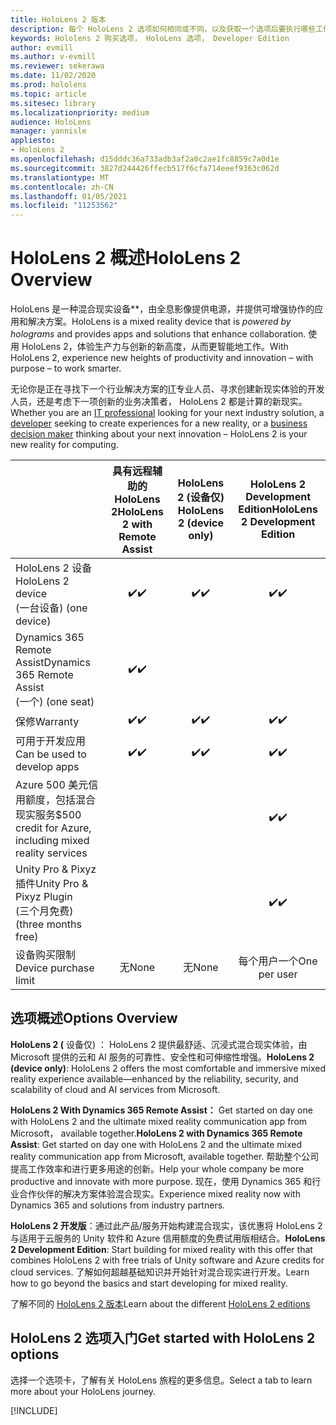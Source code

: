 ```yaml
---
title: HoloLens 2 版本
description: 每个 HoloLens 2 选项如何相同或不同，以及获取一个选项后要执行哪些工作。
keywords: Hololens 2 购买选项， HoloLens 选项， Developer Edition
author: evmill
ms.author: v-evmill
ms.reviewer: sekerawa
ms.date: 11/02/2020
ms.prod: hololens
ms.topic: article
ms.sitesec: library
ms.localizationpriority: medium
audience: HoloLens
manager: yannisle
appliesto:
- HoloLens 2
ms.openlocfilehash: d15dddc36a733adb3af2a0c2ae1fc8859c7a0d1e
ms.sourcegitcommit: 3827d244426ffecb517f6cfa714eeef9363c062d
ms.translationtype: MT
ms.contentlocale: zh-CN
ms.lasthandoff: 01/05/2021
ms.locfileid: "11253562"
---
```

# <span data-ttu-id="c2563-104">HoloLens 2 概述</span><span class="sxs-lookup"><span data-stu-id="c2563-104">HoloLens 2 Overview</span></span>

<span data-ttu-id="c2563-105">HoloLens 是一种混合现实设备\*\*，由全息影像提供电源，并提供可增强协作的应用和解决方案。</span><span class="sxs-lookup"><span data-stu-id="c2563-105">HoloLens is a mixed reality device that is *powered by holograms* and provides apps and solutions that enhance collaboration.</span></span> <span data-ttu-id="c2563-106">使用 HoloLens 2，体验生产力与创新的新高度，从而更智能地工作。</span><span class="sxs-lookup"><span data-stu-id="c2563-106">With HoloLens 2, experience new heights of productivity and innovation – with purpose – to work smarter.</span></span>

<span data-ttu-id="c2563-107">无论你是正在寻找下一个行业解决方案的[IT](https://www.microsoft.com/hololens/apps)专业人员、寻求[](https://www.microsoft.com/hololens/developers)创建新现实体验的开发人员，还是考虑下一项创新[](https://www.microsoft.com/hololens/apps)的业务决策者， HoloLens 2 都是计算的新现实。</span><span class="sxs-lookup"><span data-stu-id="c2563-107">Whether you are an [IT professional](https://www.microsoft.com/hololens/apps) looking for your next industry solution, a [developer](https://www.microsoft.com/hololens/developers) seeking to create experiences for a new reality, or a [business decision maker](https://www.microsoft.com/hololens/apps) thinking about your next innovation – HoloLens 2 is your new reality for computing.</span></span> 

|                                                         | <span data-ttu-id="c2563-108">具有远程辅助的 HoloLens 2</span><span class="sxs-lookup"><span data-stu-id="c2563-108">HoloLens 2 with Remote Assist</span></span> | <span data-ttu-id="c2563-109">HoloLens 2 (设备仅) </span><span class="sxs-lookup"><span data-stu-id="c2563-109">HoloLens 2 (device only)</span></span> | <span data-ttu-id="c2563-110">HoloLens 2 Development Edition</span><span class="sxs-lookup"><span data-stu-id="c2563-110">HoloLens 2 Development Edition</span></span> |
|---------------------------------------------------------|:-----------------------------:|:------------------------:|:------------------------------:|
| <span data-ttu-id="c2563-111">HoloLens 2 设备</span><span class="sxs-lookup"><span data-stu-id="c2563-111">HoloLens 2 device</span></span> <br><span data-ttu-id="c2563-112"> (一台设备) </span><span class="sxs-lookup"><span data-stu-id="c2563-112">(one device)</span></span>                      |               <span data-ttu-id="c2563-113">✔️</span><span class="sxs-lookup"><span data-stu-id="c2563-113">✔️</span></span>               |             <span data-ttu-id="c2563-114">✔️</span><span class="sxs-lookup"><span data-stu-id="c2563-114">✔️</span></span>            |                <span data-ttu-id="c2563-115">✔️</span><span class="sxs-lookup"><span data-stu-id="c2563-115">✔️</span></span>               |
| <span data-ttu-id="c2563-116">Dynamics 365 Remote Assist</span><span class="sxs-lookup"><span data-stu-id="c2563-116">Dynamics 365 Remote Assist</span></span><br><span data-ttu-id="c2563-117"> (一个) </span><span class="sxs-lookup"><span data-stu-id="c2563-117">(one seat)</span></span>                |               <span data-ttu-id="c2563-118">✔️</span><span class="sxs-lookup"><span data-stu-id="c2563-118">✔️</span></span>               |                          |                                |
| <span data-ttu-id="c2563-119">保修</span><span class="sxs-lookup"><span data-stu-id="c2563-119">Warranty</span></span>                                                |               <span data-ttu-id="c2563-120">✔️</span><span class="sxs-lookup"><span data-stu-id="c2563-120">✔️</span></span>               |             <span data-ttu-id="c2563-121">✔️</span><span class="sxs-lookup"><span data-stu-id="c2563-121">✔️</span></span>            |                <span data-ttu-id="c2563-122">✔️</span><span class="sxs-lookup"><span data-stu-id="c2563-122">✔️</span></span>               |
| <span data-ttu-id="c2563-123">可用于开发应用</span><span class="sxs-lookup"><span data-stu-id="c2563-123">Can be used to develop apps</span></span>                                 |               <span data-ttu-id="c2563-124">✔️</span><span class="sxs-lookup"><span data-stu-id="c2563-124">✔️</span></span>               |             <span data-ttu-id="c2563-125">✔️</span><span class="sxs-lookup"><span data-stu-id="c2563-125">✔️</span></span>            |                <span data-ttu-id="c2563-126">✔️</span><span class="sxs-lookup"><span data-stu-id="c2563-126">✔️</span></span>               |
| <span data-ttu-id="c2563-127">Azure 500 美元信用额度，包括混合现实服务</span><span class="sxs-lookup"><span data-stu-id="c2563-127">$500 credit for Azure, including mixed reality services</span></span> |                               |                          |                <span data-ttu-id="c2563-128">✔️</span><span class="sxs-lookup"><span data-stu-id="c2563-128">✔️</span></span>               |
| <span data-ttu-id="c2563-129">Unity Pro & Pixyz 插件</span><span class="sxs-lookup"><span data-stu-id="c2563-129">Unity Pro & Pixyz Plugin</span></span> <br><span data-ttu-id="c2563-130"> (三个月免费) </span><span class="sxs-lookup"><span data-stu-id="c2563-130">(three months free)</span></span>        |                               |                          |                <span data-ttu-id="c2563-131">✔️</span><span class="sxs-lookup"><span data-stu-id="c2563-131">✔️</span></span>               |
| <span data-ttu-id="c2563-132">设备购买限制</span><span class="sxs-lookup"><span data-stu-id="c2563-132">Device purchase limit</span></span>                                   |              <span data-ttu-id="c2563-133">无</span><span class="sxs-lookup"><span data-stu-id="c2563-133">None</span></span>             |           <span data-ttu-id="c2563-134">无</span><span class="sxs-lookup"><span data-stu-id="c2563-134">None</span></span>           |          <span data-ttu-id="c2563-135">每个用户一个</span><span class="sxs-lookup"><span data-stu-id="c2563-135">One per user</span></span>          |

## <span data-ttu-id="c2563-136">选项概述</span><span class="sxs-lookup"><span data-stu-id="c2563-136">Options Overview</span></span>

<span data-ttu-id="c2563-137">**HoloLens 2 (** 设备仅) ： HoloLens 2 提供最舒适、沉浸式混合现实体验，由 Microsoft 提供的云和 AI 服务的可靠性、安全性和可伸缩性增强。</span><span class="sxs-lookup"><span data-stu-id="c2563-137">**HoloLens 2 (device only)**: HoloLens 2 offers the most comfortable and immersive mixed reality experience available—enhanced by the reliability, security, and scalability of cloud and AI services from Microsoft.</span></span>

<span data-ttu-id="c2563-138">**HoloLens 2 With Dynamics 365 Remote Assist：** Get started on day one with HoloLens 2 and the ultimate mixed reality communication app from Microsoft， available together.</span><span class="sxs-lookup"><span data-stu-id="c2563-138">**HoloLens 2 with Dynamics 365 Remote Assist**: Get started on day one with HoloLens 2 and the ultimate mixed reality communication app from Microsoft, available together.</span></span> <span data-ttu-id="c2563-139">帮助整个公司提高工作效率和进行更多用途的创新。</span><span class="sxs-lookup"><span data-stu-id="c2563-139">Help your whole company be more productive and innovate with more purpose.</span></span> <span data-ttu-id="c2563-140">现在，使用 Dynamics 365 和行业合作伙伴的解决方案体验混合现实。</span><span class="sxs-lookup"><span data-stu-id="c2563-140">Experience mixed reality now with Dynamics 365 and solutions from industry partners.</span></span>

<span data-ttu-id="c2563-141">**HoloLens 2 开发版**：通过此产品/服务开始构建混合现实，该优惠将 HoloLens 2 与适用于云服务的 Unity 软件和 Azure 信用额度的免费试用版相结合。</span><span class="sxs-lookup"><span data-stu-id="c2563-141">**HoloLens 2 Development Edition**: Start building for mixed reality with this offer that combines HoloLens 2 with free trials of Unity software and Azure credits for cloud services.</span></span> <span data-ttu-id="c2563-142">了解如何超越基础知识并开始针对混合现实进行开发。</span><span class="sxs-lookup"><span data-stu-id="c2563-142">Learn how to go beyond the basics and start developing for mixed reality.</span></span>

<span data-ttu-id="c2563-143">了解不同的 [HoloLens 2 版本](https://www.microsoft.com/hololens/buy)</span><span class="sxs-lookup"><span data-stu-id="c2563-143">Learn about the different [HoloLens 2 editions](https://www.microsoft.com/hololens/buy)</span></span>

## <span data-ttu-id="c2563-144">HoloLens 2 选项入门</span><span class="sxs-lookup"><span data-stu-id="c2563-144">Get started with HoloLens 2 options</span></span>
<span data-ttu-id="c2563-145">选择一个选项卡，了解有关 HoloLens 旅程的更多信息。</span><span class="sxs-lookup"><span data-stu-id="c2563-145">Select a tab to learn more about your HoloLens journey.</span></span>

[!INCLUDE[](includes/options-overview.md)]